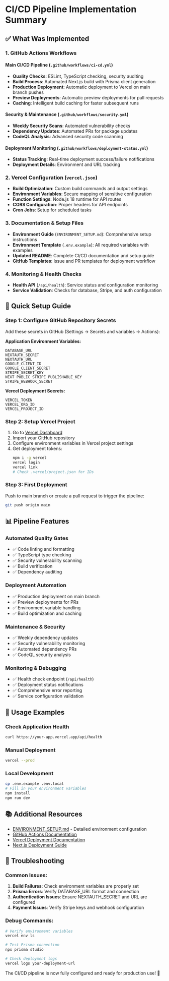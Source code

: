 # CI/CD Pipeline Implementation Summary

## ✅ What Was Implemented

### 1. GitHub Actions Workflows

#### Main CI/CD Pipeline (`.github/workflows/ci-cd.yml`)
- **Quality Checks**: ESLint, TypeScript checking, security auditing
- **Build Process**: Automated Next.js build with Prisma client generation
- **Production Deployment**: Automatic deployment to Vercel on main branch pushes
- **Preview Deployments**: Automatic preview deployments for pull requests
- **Caching**: Intelligent build caching for faster subsequent runs

#### Security & Maintenance (`.github/workflows/security.yml`)
- **Weekly Security Scans**: Automated vulnerability checks
- **Dependency Updates**: Automated PRs for package updates
- **CodeQL Analysis**: Advanced security code scanning

#### Deployment Monitoring (`.github/workflows/deployment-status.yml`)
- **Status Tracking**: Real-time deployment success/failure notifications
- **Deployment Details**: Environment and URL tracking

### 2. Vercel Configuration (`vercel.json`)
- **Build Optimization**: Custom build commands and output settings
- **Environment Variables**: Secure mapping of sensitive configuration
- **Function Settings**: Node.js 18 runtime for API routes
- **CORS Configuration**: Proper headers for API endpoints
- **Cron Jobs**: Setup for scheduled tasks

### 3. Documentation & Setup Files
- **Environment Guide** (`ENVIRONMENT_SETUP.md`): Comprehensive setup instructions
- **Environment Template** (`.env.example`): All required variables with examples
- **Updated README**: Complete CI/CD documentation and setup guide
- **GitHub Templates**: Issue and PR templates for deployment workflow

### 4. Monitoring & Health Checks
- **Health API** (`/api/health`): Service status and configuration monitoring
- **Service Validation**: Checks for database, Stripe, and auth configuration

## 🚀 Quick Setup Guide

### Step 1: Configure GitHub Repository Secrets
Add these secrets in GitHub (Settings → Secrets and variables → Actions):

**Application Environment Variables:**
```
DATABASE_URL
NEXTAUTH_SECRET
NEXTAUTH_URL
GOOGLE_CLIENT_ID
GOOGLE_CLIENT_SECRET
STRIPE_SECRET_KEY
NEXT_PUBLIC_STRIPE_PUBLISHABLE_KEY
STRIPE_WEBHOOK_SECRET
```

**Vercel Deployment Secrets:**
```
VERCEL_TOKEN
VERCEL_ORG_ID
VERCEL_PROJECT_ID
```

### Step 2: Setup Vercel Project
1. Go to [Vercel Dashboard](https://vercel.com/dashboard)
2. Import your GitHub repository
3. Configure environment variables in Vercel project settings
4. Get deployment tokens:
   ```bash
   npm i -g vercel
   vercel login
   vercel link
   # Check .vercel/project.json for IDs
   ```

### Step 3: First Deployment
Push to main branch or create a pull request to trigger the pipeline:
```bash
git push origin main
```

## 📊 Pipeline Features

### Automated Quality Gates
- ✅ Code linting and formatting
- ✅ TypeScript type checking
- ✅ Security vulnerability scanning
- ✅ Build verification
- ✅ Dependency auditing

### Deployment Automation
- ✅ Production deployment on main branch
- ✅ Preview deployments for PRs
- ✅ Environment variable handling
- ✅ Build optimization and caching

### Maintenance & Security
- ✅ Weekly dependency updates
- ✅ Security vulnerability monitoring
- ✅ Automated dependency PRs
- ✅ CodeQL security analysis

### Monitoring & Debugging
- ✅ Health check endpoint (`/api/health`)
- ✅ Deployment status notifications
- ✅ Comprehensive error reporting
- ✅ Service configuration validation

## 🔧 Usage Examples

### Check Application Health
```bash
curl https://your-app.vercel.app/api/health
```

### Manual Deployment
```bash
vercel --prod
```

### Local Development
```bash
cp .env.example .env.local
# Fill in your environment variables
npm install
npm run dev
```

## 📚 Additional Resources

- [ENVIRONMENT_SETUP.md](./ENVIRONMENT_SETUP.md) - Detailed environment configuration
- [GitHub Actions Documentation](https://docs.github.com/en/actions)
- [Vercel Deployment Documentation](https://vercel.com/docs)
- [Next.js Deployment Guide](https://nextjs.org/docs/deployment)

## 🚨 Troubleshooting

### Common Issues:
1. **Build Failures**: Check environment variables are properly set
2. **Prisma Errors**: Verify DATABASE_URL format and connection
3. **Authentication Issues**: Ensure NEXTAUTH_SECRET and URL are configured
4. **Payment Issues**: Verify Stripe keys and webhook configuration

### Debug Commands:
```bash
# Verify environment variables
vercel env ls

# Test Prisma connection
npx prisma studio

# Check deployment logs
vercel logs your-deployment-url
```

The CI/CD pipeline is now fully configured and ready for production use! 🎉